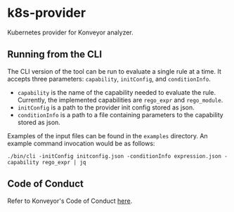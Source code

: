 # k8s-provider
Kubernetes provider for Konveyor analyzer.

## Running from the CLI

The CLI version of the tool can be run to evaluate a single rule at a time. It accepts three parameters: `capability`, `initConfig`, and `conditionInfo`.

* `capability` is the name of the capability needed to evaluate the rule. Currently, the implemented capabilities are `rego_expr` and `rego_module`.
* `initConfig` is a path to the provider init config stored as json.
* `conditionInfo` is a path to a file containing parameters to the capability stored as json.

Examples of the input files can be found in the `examples` directory. An example command invocation would be as follows:

```shell
./bin/cli -initConfig initconfig.json -conditionInfo expression.json -capability rego_expr | jq
```

## Code of Conduct
Refer to Konveyor's Code of Conduct [here](https://github.com/konveyor/community/blob/main/CODE_OF_CONDUCT.md).
